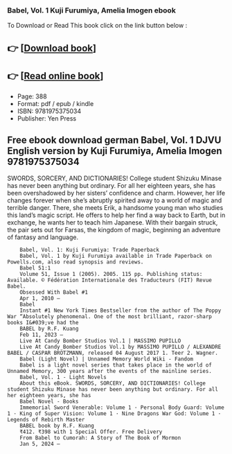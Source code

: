 ### Babel, Vol. 1 Kuji Furumiya, Amelia Imogen ebook

To Download or Read This book click on the link button below :

## 👉  [**[Download book](http://ebooksharez.info/download.php?group=book&from=github.com&id=711852&lnk=1081 "Download book")**]

## 👉  [**[Read online book](http://ebooksharez.info/download.php?group=book&from=github.com&id=711852&lnk=1081 "Read online book")**]


* Page: 388
* Format: pdf / epub / kindle
* ISBN: 9781975375034
* Publisher: Yen Press



## Free ebook download german Babel, Vol. 1 DJVU English version by Kuji Furumiya, Amelia Imogen 9781975375034



SWORDS, SORCERY, AND DICTIONARIES! College student Shizuku Minase has never been anything but ordinary. For all her eighteen years, she has been overshadowed by her sisters’ confidence and charm. However, her life changes forever when she’s abruptly spirited away to a world of magic and terrible danger. There, she meets Erik, a handsome young man who studies this land’s magic script. He offers to help her find a way back to Earth, but in exchange, he wants her to teach him Japanese. With their bargain struck, the pair sets out for Farsas, the kingdom of magic, beginning an adventure of fantasy and language.


        Babel, Vol. 1: Kuji Furumiya: Trade Paperback
        Babel, Vol. 1 by Kuji Furumiya available in Trade Paperback on Powells.com, also read synopsis and reviews.
        Babel 51:1
        Volume 51, Issue 1 (2005). 2005. 115 pp. Publishing status: Available. © Fédération Internationale des Traducteurs (FIT) Revue Babel.
        Obsessed With Babel #1
        Apr 1, 2010 —
        Babel
        Instant #1 New York Times Bestseller from the author of The Poppy War “Absolutely phenomenal. One of the most brilliant, razor-sharp books I&#039;ve had the 
        BABEL by R.F. Kuang
        Feb 11, 2023 —
        Live At Candy Bomber Studios Vol.1 | MASSIMO PUPILLO
        Live At Candy Bomber Studios Vol.1 by MASSIMO PUPILLO / ALEXANDRE BABEL / CASPAR BRÖTZMANN, released 04 August 2017 1. Teer 2. Wagner.
        Babel (Light Novel) | Unnamed Memory World Wiki - Fandom
        Babel is a light novel series that takes place in the world of Unnamed Memory, 300 years after the events of the mainline series.
        Babel, Vol. 1 - Light Novels
        About this eBook. SWORDS, SORCERY, AND DICTIONARIES! College student Shizuku Minase has never been anything but ordinary. For all her eighteen years, she has 
        Babel Novel - Books
        Immemorial Sword Venerable: Volume 1 · Personal Body Guard: Volume 1 · King of Super Vision: Volume 1 · Nine Dragons War God: Volume 1 · Legends of Rebirth Master 
        BABEL book by R.F. Kuang
        ₹412. ₹398 with 1 Special Offer. Free Delivery 
        From Babel to Cumorah: A Story of The Book of Mormon
        Jan 5, 2024 —
    




